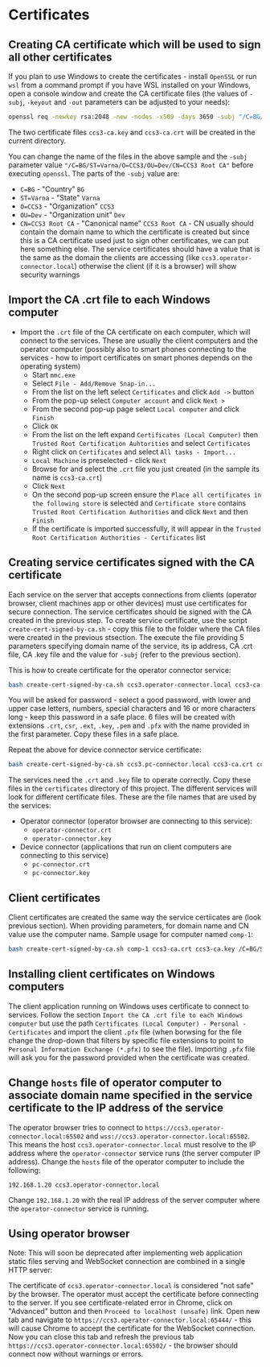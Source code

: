 # Certificates

## Creating CA certificate which will be used to sign all other certificates
If you plan to use Windows to create the certificates - install `OpenSSL` or run `wsl` from a command prompt if you have WSL installed on your Windows, open a console window and create the CA certificate files (the values of `-subj`, `-keyout` and `-out` parameters can be adjusted to your needs):
```bash
openssl req -newkey rsa:2048 -new -nodes -x509 -days 3650 -subj "/C=BG/ST=Varna/O=CCS3/OU=Dev/CN=CCS3 Root CA" -addext keyUsage=keyCertSign -keyout ccs3-ca.key -out ccs3-ca.crt
```
The two certificate files `ccs3-ca.key` and `ccs3-ca.crt` will be created in the current directory.

You can change the name of the files in the above sample and the `-subj` parameter value `"/C=BG/ST=Varna/O=CCS3/OU=Dev/CN=CCS3 Root CA"` before executing `openssl`. The parts of the `-subj` value are:
- `C=BG` - "Country" `BG`
- `ST=Varna` - "State" `Varna`
- `O=CCS3` - "Organization" `CCS3`
- `OU=Dev` - "Organization unit" `Dev`
- `CN=CCS3 Root CA` - "Canonical name" `CCS3 Root CA` - CN usually should contain the domain name to which the certificate is created but since this is a CA certificate used just to sign other certificates, we can put here something else. The service certificates should have a value that is the same as the domain the clients are accessing (like `ccs3.operator-connector.local`) otherwise the client (if it is a browser) will show security warnings

## Import the CA .crt file to each Windows computer
- Import the `.crt` file of the CA certificate on each computer, which will connect to the services. These are usually the client computers and the operator computer (possibly also to smart phones connecting to the services - how to import certificates on smart phones depends on the operating system)
  - Start `mmc.exe`
  - Select `File - Add/Remove Snap-in...`
  - From the list on the left select `Certificates` and click `Add ->` button
  - From the pop-up select `Computer account` and click `Next >`
  - From the second pop-up page select `Local computer` and click `Finish`
  - Click `OK`
  - From the list on the left expand `Certificates (Local Computer)` then `Trusted Root Certification Auhtorities` and select `Certificates`
  - Right click on `Certificates` and select `All tasks - Import...`
  - `Local Machine` is preselected - click `Next`
  - Browse for and select the `.crt` file you just created (in the sample its name is `ccs3-ca.crt`)
  - Click `Next`
  - On the second pop-up screen ensure the `Place all certificates in the following store` is selected and `Certificate store` contains `Trusted Root Certification Authorities` and click `Next` and then `Finish`
  - If the certificate is imported successfully, it will appear in the `Trusted Root Certification Authorities - Certificates` list


## Creating service certificates signed with the CA certificate
Each service on the server that accepts connections from clients (operator browser, client machines app or other devices) must use certificates for secure connection. The service certificates should be signed with the CA created in the previous step. To create service certificate, use the script `create-cert-signed-by-ca.sh` - copy this file to the folder where the CA files were created in the previous stsection. The execute the file providing 5 parameters specifying domain name of the service, its ip address, CA .crt file, CA .key file and the value for `-subj` (refer to the previous section).

This is how to create certificate for the operator connector service:
```bash
bash create-cert-signed-by-ca.sh ccs3.operator-connector.local ccs3-ca.crt ccs3-ca.key /C=BG/ST=Varna/O=CCS3/OU=Dev/CN=ccs3.operator-connector.local serverAuth
```
You will be asked for password - select a good password, with lower and upper case letters, numbers, special characters and 16 or more characters long - keep this password in a safe place. 6 files will be created with extensions `.crt`, `csr`, `.ext`, `.key`, `.pem` and `.pfx` with the name provided in the first parameter. Copy these files in a safe place.

Repeat the above for device connector service certificate:
```bash
bash create-cert-signed-by-ca.sh ccs3.pc-connector.local ccs3-ca.crt ccs3-ca.key /C=BG/ST=Varna/O=CCS3/OU=Dev/CN=ccs3.pc-connector.local serverAuth
```

The services need the `.crt` and `.key` file to operate correctly. Copy these files in the `certificates` directory of this project. The different services will look for different certificate files. These are the file names that are used by the services:
- Operator connector (operator browser are connecting to this service):
  - `operator-connector.crt`
  - `operator-connector.key`
- Device connector (applications that run on client computers are connecting to this service)
  - `pc-connector.crt`
  - `pc-connector.key`


## Client certificates
Client certificates are created the same way the service certiicates are (look previous section). When providing parameters, for domain name and CN value use the computer name. Sample usage for computer named `comp-1`:
```bash
bash create-cert-signed-by-ca.sh comp-1 ccs3-ca.crt ccs3-ca.key /C=BG/ST=Varna/O=CCS3/OU=Dev/CN=comp-1 clientAuth
```

## Installing client certificates on Windows computers
The client application running on Windows uses certificate to connect to services. Follow the section `Import the CA .crt file to each Windows computer` but use the path `Certificates (Local Computer) - Personal - Certificates` and import the client `.pfx` file (when borwsing for the file change the drop-down that filters by specific file extensions to point to `Personal Information Exchange (*.pfx)` to see the file). Importing `.pfx` file will ask you for the password provided when the certificate was created.

## Change `hosts` file of operator computer to associate domain name specified in the service certificate to the IP address of the service
The operator browser tries to connect to `https://ccs3.operator-connector.local:65502` and `wss://ccs3.operator-connector.local:65502`. This means the host `ccs3.operator-connector.local` must resolve to the IP address where the `operator-connector` service runs (the server computer IP address). Change the `hosts` file of the operator computer to include the following:
```
192.168.1.20 ccs3.operator-connector.local
``` 
Change `192.168.1.20` with the real IP address of the server computer where the `operator-connector` service is running.

## Using operator browser
Note: This will soon be deprecated after implementing web application static files serving and WebSocket connection are combined in a single HTTP server:

The certificate of `ccs3.operator-connector.local` is considered "not safe" by the browser. The operator must accept the certificate before connecting to the server. If you see certificate-related error in Chrome, click on "Advanced" button and then `Proceed to localhost (unsafe)` link. Open new tab and navigate to `https://ccs3.operator-connector.local:65444/` - this will cause Chrome to accept the certificate for the WebSocket connection. Now you can close this tab and refresh the previous tab `https://ccs3.operator-connector.local:65502/` - the browser should connect now without warnings or errors. 